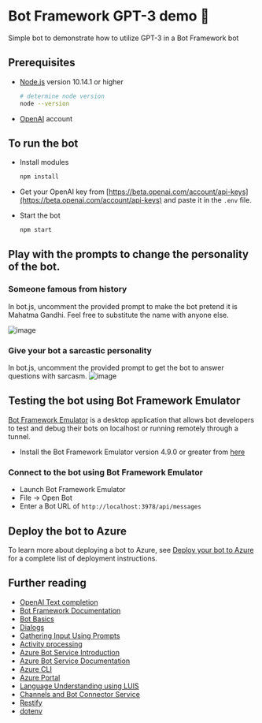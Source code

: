 # Bot Framework GPT-3 demo 🤖

Simple bot to demonstrate how to utilize GPT-3 in a Bot Framework bot

## Prerequisites

- [Node.js](https://nodejs.org) version 10.14.1 or higher

    ```bash
    # determine node version
    node --version
    ```

- [OpenAI](https://openai.com) account

## To run the bot

- Install modules

    ```bash
    npm install
    ```

- Get your OpenAI key from [https://beta.openai.com/account/api-keys](https://beta.openai.com/account/api-keys) and paste it in the `.env` file.


- Start the bot

    ```bash
    npm start
    ```

## Play with the prompts to change the personality of the bot.
### Someone famous from history
In bot.js, uncomment the provided prompt to make the bot pretend it is Mahatma Gandhi. Feel free to substitute the name with anyone else.

![image](https://user-images.githubusercontent.com/4107912/207254953-825bd3c9-cb1b-41f9-b4b2-f99e71c912df.png)

### Give your bot a sarcastic personality
In bot.js, uncomment the provided prompt to get the bot to answer questions with sarcasm. 
![image](https://user-images.githubusercontent.com/4107912/207257797-9b5ff127-87d0-4ec9-afed-50625966488b.png)


## Testing the bot using Bot Framework Emulator

[Bot Framework Emulator](https://github.com/microsoft/botframework-emulator) is a desktop application that allows bot developers to test and debug their bots on localhost or running remotely through a tunnel.

- Install the Bot Framework Emulator version 4.9.0 or greater from [here](https://github.com/Microsoft/BotFramework-Emulator/releases)

### Connect to the bot using Bot Framework Emulator

- Launch Bot Framework Emulator
- File -> Open Bot
- Enter a Bot URL of `http://localhost:3978/api/messages`

## Deploy the bot to Azure

To learn more about deploying a bot to Azure, see [Deploy your bot to Azure](https://aka.ms/azuredeployment) for a complete list of deployment instructions.


## Further reading

- [OpenAI Text completion](https://beta.openai.com/docs/guides/completion)
- [Bot Framework Documentation](https://docs.botframework.com)
- [Bot Basics](https://docs.microsoft.com/azure/bot-service/bot-builder-basics?view=azure-bot-service-4.0)
- [Dialogs](https://docs.microsoft.com/en-us/azure/bot-service/bot-builder-concept-dialog?view=azure-bot-service-4.0)
- [Gathering Input Using Prompts](https://docs.microsoft.com/en-us/azure/bot-service/bot-builder-prompts?view=azure-bot-service-4.0)
- [Activity processing](https://docs.microsoft.com/en-us/azure/bot-service/bot-builder-concept-activity-processing?view=azure-bot-service-4.0)
- [Azure Bot Service Introduction](https://docs.microsoft.com/azure/bot-service/bot-service-overview-introduction?view=azure-bot-service-4.0)
- [Azure Bot Service Documentation](https://docs.microsoft.com/azure/bot-service/?view=azure-bot-service-4.0)
- [Azure CLI](https://docs.microsoft.com/cli/azure/?view=azure-cli-latest)
- [Azure Portal](https://portal.azure.com)
- [Language Understanding using LUIS](https://docs.microsoft.com/en-us/azure/cognitive-services/luis/)
- [Channels and Bot Connector Service](https://docs.microsoft.com/en-us/azure/bot-service/bot-concepts?view=azure-bot-service-4.0)
- [Restify](https://www.npmjs.com/package/restify)
- [dotenv](https://www.npmjs.com/package/dotenv)
